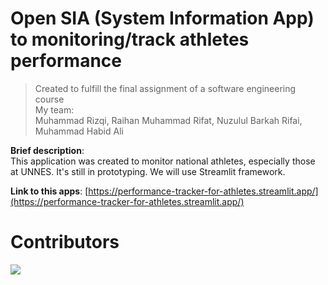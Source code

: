 # Open SIA (System Information App) to monitoring/track athletes performance
> Created to fulfill the final assignment of a software engineering course  
> My team:  
> Muhammad Rizqi, Raihan Muhammad Rifat, Nuzulul Barkah Rifai, Muhammad Habid Ali

**Brief description**:  
This application was created to monitor national athletes, especially those at UNNES. It's still in prototyping. We will use Streamlit framework.

**Link to this apps**:
[https://performance-tracker-for-athletes.streamlit.app/](https://performance-tracker-for-athletes.streamlit.app/)

# Contributors

<a href="https://github.com/Kingki19/Open-SIA-for-Performance-Tracker-for-Athletes/graphs/contributors">
  <img src="https://contrib.rocks/image?repo=Kingki19/Open-SIA-for-Performance-Tracker-for-Athletes" />
</a>
